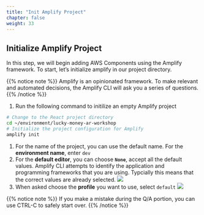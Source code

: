 ```yaml
---
title: "Init Amplify Project"
chapter: false
weight: 33
---
```


## Initialize Amplify Project

In this step, we will begin adding AWS Components using the Amplify framework. To start, let’s initialize amplify in our project directory.

{{% notice note %}}
Amplify is an opinionated framework. To make relevant and automated decisions, the Amplify CLI will ask you a series of questions.
{{% /notice %}}

1. Run the following command to initilize an empty Amplify project
```bash
# Change to the React project directory
cd ~/environment/lucky-money-ar-workshop
# Initialize the project configuration for Amplify
amplify init
```
1. For the name of the project, you can use the default name. For the **environment name**, enter `dev`
1. For the **default editor**, you can choose **`None`**, accept all the default values. Amplify CLI attempts to identify the application and programming frameworks that you are using. Typcially this means that the correct values are already selected. 
![](/images/reactApp/amplify_init.png)
1. When asked choose the **profile** you want to use, select `default`
![](/images/reactApp/amplify_profile.png)


{{% notice note %}}
If you make a mistake during the Q/A portion, you can use CTRL-C to safely start over.
{{% /notice %}}
